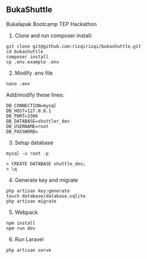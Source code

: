 
## BukaShuttle           
Bukalapak Bootcamp TEP Hackathon        

1. Clone and run composer install:

```
git clone git@github.com:rizqirizqi/bukashuttle.git
cd bukashuttle
composer install
cp .env.example .env
```
2. Modify .env file
```
nano .env
```
Add/modify these lines:
```
DB_CONNECTION=mysql
DB_HOST=127.0.0.1
DB_PORT=3306
DB_DATABASE=shuttler_dev
DB_USERNAME=root
DB_PASSWORD=
```
3. Setup database
```
mysql -u root -p

> CREATE DATABASE shuttle_dev;
> \q 
```
4. Generate key and migrate

```
php artisan key:generate
touch database/database.sqlite
php artisan migrate
```
5. Webpack
```
npm install
npm run dev
```
6. Run Laravel
```
php artisan serve
```
